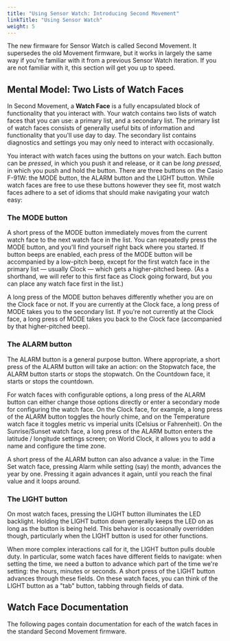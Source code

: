 ```yaml
---
title: "Using Sensor Watch: Introducing Second Movement"
linkTitle: "Using Sensor Watch"
weight: 5
---
```

The new firmware for Sensor Watch is called Second Movement. It supersedes the old Movement firmware, but it works in largely the same way if you're familiar with it from a previous Sensor Watch iteration. If you are not familiar with it, this section will get you up to speed.

Mental Model: Two Lists of Watch Faces
--------------------------------------

In Second Movement, a **Watch Face** is a fully encapsulated block of functionality that you interact with. Your watch contains two lists of watch faces that you can use: a primary list, and a secondary list. The primary list of watch faces consists of generally useful bits of information and functionality that you'll use day to day. The secondary list contains diagnostics and settings you may only need to interact with occasionally. 

You interact with watch faces using the buttons on your watch. Each button can be _pressed_, in which you push it and release, or it can be _long pressed_, in which you push and hold the button. There are three buttons on the Casio F-91W: the MODE button, the ALARM button and the LIGHT button. While watch faces are free to use these buttons however they see fit, most watch faces adhere to a set of idioms that should make navigating your watch easy:

### The MODE button

A short press of the MODE button immediately moves from the current watch face to the next watch face in the list. You can repeatedly press the MODE button, and you'll find yourself right back where you started. If button beeps are enabled, each press of the MODE button will be accompanied by a low-pitch beep, except for the first watch face in the primary list — usually Clock — which gets a higher-pitched beep. (As a shorthand, we will refer to this first face as Clock going forward, but you can place any watch face first in the list.)

A long press of the MODE button behaves differently whether you are on the Clock face or not. If you are currently at the Clock face, a long press of MODE takes you to the secondary list. If you're not currently at the Clock face, a long press of MODE takes you back to the Clock face (accompanied by that higher-pitched beep).

### The ALARM button

The ALARM button is a general purpose button. Where appropriate, a short press of the ALARM button will take an action: on the Stopwatch face, the ALARM button starts or stops the stopwatch. On the Countdown face, it starts or stops the countdown.

For watch faces with configurable options, a long press of the ALARM button can either change those options directly or enter a secondary mode for configuring the watch face. On the Clock face, for example, a long press of the ALARM button toggles the hourly chime, and on the Temperature watch face it toggles metric vs imperial units (Celsius or Fahrenheit). On the Sunrise/Sunset watch face, a long press of the ALARM button enters the latitude / longitude settings screen; on World Clock, it allows you to add a name and configure the time zone.

A short press of the ALARM button can also advance a value: in the Time Set watch face, pressing Alarm while setting (say) the month, advances the year by one. Pressing it again advances it again, until you reach the final value and it loops around.

### The LIGHT button

On most watch faces, pressing the LIGHT button illuminates the LED backlight. Holding the LIGHT button down generally keeps the LED on as long as the button is being held. This behavior is occasionally overridden though, particularly when the LIGHT button is used for other functions.

When more complex interactions call for it, the LIGHT button pulls double duty. In particular, some watch faces have different fields to navigate: when setting the time, we need a button to advance which part of the time we're setting: the hours, minutes or seconds. A short press of the LIGHT button advances through these fields. On these watch faces, you can think of the LIGHT button as a "tab" button, tabbing through fields of data.

Watch Face Documentation
------------------------

The following pages contain documentation for each of the watch faces in the standard Second Movement firmware.
